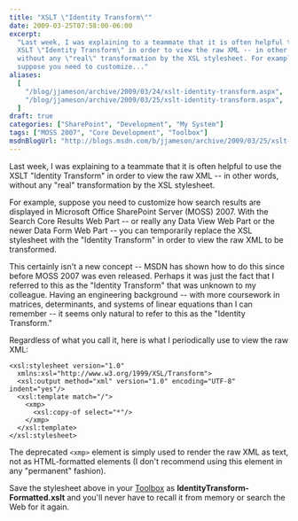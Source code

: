 ```yaml
---
title: "XSLT \"Identity Transform\""
date: 2009-03-25T07:58:00-06:00
excerpt:
  "Last week, I was explaining to a teammate that it is often helpful to use the
  XSLT \"Identity Transform\" in order to view the raw XML -- in other words,
  without any \"real\" transformation by the XSL stylesheet. For example,
  suppose you need to customize..."
aliases:
  [
    "/blog/jjameson/archive/2009/03/24/xslt-identity-transform.aspx",
    "/blog/jjameson/archive/2009/03/25/xslt-identity-transform.aspx",
  ]
draft: true
categories: ["SharePoint", "Development", "My System"]
tags: ["MOSS 2007", "Core Development", "Toolbox"]
msdnBlogUrl: "http://blogs.msdn.com/b/jjameson/archive/2009/03/25/xslt-identity-transform.aspx"
---
```


Last week, I was explaining to a teammate that it is often helpful to use the
XSLT "Identity Transform" in order to view the raw XML -- in other words,
without any "real" transformation by the XSL stylesheet.

For example, suppose you need to customize how search results are displayed in
Microsoft Office SharePoint Server (MOSS) 2007. With the Search Core Results Web
Part -- or really any Data View Web Part or the newer Data Form Web Part -- you
can temporarily replace the XSL stylesheet with the "Identity Transform" in
order to view the raw XML to be transformed.

This certainly isn't a new concept -- MSDN has shown how to do this since before
MOSS 2007 was even released. Perhaps it was just the fact that I referred to
this as the "Identity Transform" that was unknown to my colleague. Having an
engineering background -- with more coursework in matrices, determinants, and
systems of linear equations than I can remember -- it seems only natural to
refer to this as the "Identity Transform."

Regardless of what you call it, here is what I periodically use to view the raw
XML:

```
<xsl:stylesheet version="1.0"
  xmlns:xsl="http://www.w3.org/1999/XSL/Transform">
  <xsl:output method="xml" version="1.0" encoding="UTF-8" indent="yes"/>
  <xsl:template match="/">
    <xmp>
      <xsl:copy-of select="*"/>
    </xmp>
  </xsl:template>
</xsl:stylesheet>
```

The deprecated `<xmp>` element is simply used to render the raw XML as text, not
as HTML-formatted elements (I don't recommend using this element in any
"permanent" fashion).

Save the stylesheet above in your
[Toolbox](/blog/jjameson/2007/03/22/backedup-and-notbackedup) as
**IdentityTransform-Formatted.xslt** and you'll never have to recall it from
memory or search the Web for it again.

